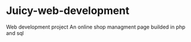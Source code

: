 # Juicy-web-development
Web development project
An online shop managment page builded in php and sql 

